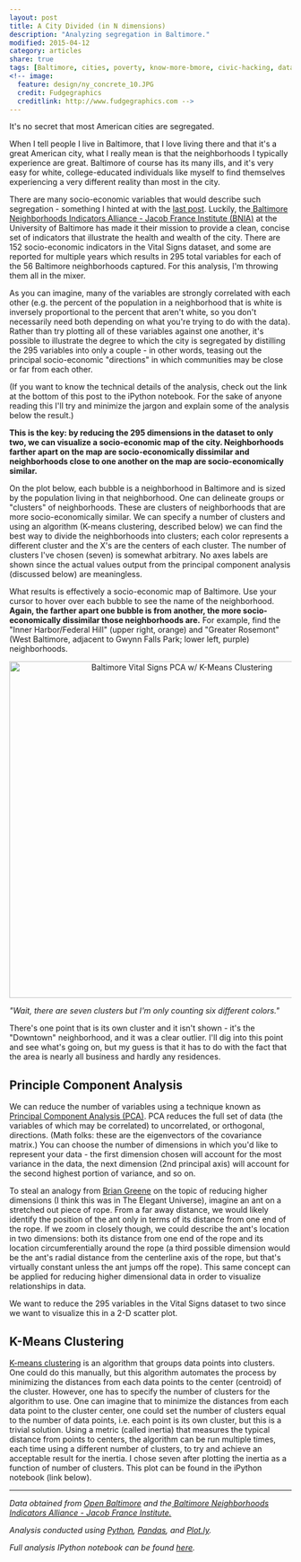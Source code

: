 ```yaml
---
layout: post
title: A City Divided (in N dimensions)
description: "Analyzing segregation in Baltimore."
modified: 2015-04-12
category: articles
share: true
tags: [Baltimore, cities, poverty, know-more-bmore, civic-hacking, data-journalism, PCA, k-means]
<!-- image:
  feature: design/ny_concrete_10.JPG
  credit: Fudgegraphics
  creditlink: http://www.fudgegraphics.com -->
---
```


It's no secret that most American cities are segregated.

When I tell people I live in Baltimore, that I love living there and that it's a great American city, what I really mean is that the neighborhoods I typically experience are great.  Baltimore of course has its many ills, and it's very easy for white, college-educated individuals like myself to find themselves experiencing a very different reality than most in the city.

There are many socio-economic variables that would describe such segregation - something I hinted at with the <a href='{{ site.url }}/articles/Know-More-Bmore'>last post</a>.  Luckily, the<a href='http://www.bniajfi.org/indicators'> Baltimore Neighborhoods Indicators Alliance - Jacob France Institute (BNIA)</a> at the University of Baltimore has made it their mission to provide a clean, concise set of indicators that illustrate the health and wealth of the city.  There are 152 socio-economic indicators in the Vital Signs dataset, and some are reported for multiple years which results in 295 total variables for each of the 56 Baltimore neighborhoods captured.  For this analysis, I'm throwing them all in the mixer.

As you can imagine, many of the variables are strongly correlated with each other (e.g. the percent of the population in a neighborhood that is white is inversely proportional to the percent that aren't white, so you don't necessarily need both depending on what you're trying to do with the data).  Rather than try plotting all of these variables against one another, it's possible to illustrate the degree to which the city is segregated by distilling the 295 variables into only a couple - in other words, teasing out the principal socio-economic "directions" in which communities may be close or far from each other.

(If you want to know the technical details of the analysis, check out the link at the bottom of this post to the iPython notebook.  For the sake of anyone reading this I'll try and minimize the jargon and explain some of the analysis below the result.)

**This is the key: by reducing the 295 dimensions in the dataset to only two, we can visualize a socio-economic map of the city. Neighborhoods farther apart on the map are socio-economically dissimilar and neighborhoods close to one another on the map are socio-economically similar.**

On the plot below, each bubble is a neighborhood in Baltimore and is sized by the population living in that neighborhood.  One can delineate groups or "clusters" of neighborhoods.  These are clusters of neighborhoods that are more socio-economically similar.  We can specify a number of clusters and using an algorithm (K-means clustering, described below) we can find the best way to divide the neighborhoods into clusters; each color represents a different cluster and the X's are the centers of each cluster.  The number of clusters I've chosen (seven) is somewhat arbitrary.  No axes labels are shown since the actual values output from the principal component analysis (discussed below) are meaningless.

What results is effectively a socio-economic map of Baltimore.  Use your cursor to hover over each bubble to see the name of the neighborhood.  **Again, the farther apart one bubble is from another, the more socio-economically dissimilar those neighborhoods are.**  For example, find the "Inner Harbor/Federal Hill" (upper right, orange) and "Greater Rosemont" (West Baltimore, adjacent to Gwynn Falls Park; lower left, purple) neighborhoods.

<center>
<div>
    <a href="https://plot.ly/~jtelszasz/230/" target="_blank" title="Baltimore Vital Signs PCA w/ K-Means Clustering" style="display: block; text-align: center;"><img src="https://plot.ly/~jtelszasz/230.png" alt="Baltimore Vital Signs PCA w/ K-Means Clustering" style="max-width: 100%;width: 600px;"  width="600" onerror="this.onerror=null;this.src='https://plot.ly/404.png';" /></a>
    <script data-plotly="jtelszasz:230" src="https://plot.ly/embed.js" async></script>
</div>
</center>

*"Wait, there are seven clusters but I'm only counting six different colors."* 

There's one point that is its own cluster and it isn't shown - it's the "Downtown" neighborhood, and it was a clear outlier.  I'll dig into this point and see what's going on, but my guess is that it has to do with the fact that the area is nearly all business and hardly any residences.  

## Principle Component Analysis

We can reduce the number of variables using a technique known as <a href='http://en.wikipedia.org/wiki/Principal_component_analysis'>Principal Component Analysis (PCA)</a>.  PCA reduces the full set of data (the variables of which may be correlated) to uncorrelated, or orthogonal, directions.  (Math folks: these are the eigenvectors of the covariance matrix.)  You can choose the number of dimensions in which you'd like to represent your data - the first dimension chosen will account for the most variance in the data, the next dimension (2nd principal axis) will account for the second highest portion of variance, and so on.  

To steal an analogy from <a href='http://en.wikipedia.org/wiki/Brian_Greene'>Brian Greene</a> on the topic of reducing higher dimensions (I think this was in The Elegant Universe), imagine an ant on a stretched out piece of rope.  From a far away distance, we would likely identify the position of the ant only in terms of its distance from one end of the rope.  If we zoom in closely though, we could describe the ant's location in two dimensions: both its distance from one end of the rope and its location circumferentially around the rope (a third possible dimension would be the ant's radial distance from the centerline axis of the rope, but that's virtually constant unless the ant jumps off the rope).  This same concept can be applied for reducing higher dimensional data in order to visualize relationships in data.  

We want to reduce the 295 variables in the Vital Signs dataset to two since we want to visualize this in a 2-D scatter plot.


## K-Means Clustering

<a href='http://en.wikipedia.org/wiki/K-means_clustering'>K-means clustering</a> is an algorithm that groups data points into clusters.  One could do this manually, but this algorithm automates the process by minimizing the distances from each data points to the center (centroid) of the cluster.  However, one has to specify the number of clusters for the algorithm to use.  One can imagine that to minimize the distances from each data point to the cluster center, one could set the number of clusters equal to the number of data points, i.e. each point is its own cluster, but this is a trivial solution.  Using a metric (called inertia) that measures the typical distance from points to centers, the algorithm can be run multiple times, each time using a different number of clusters, to try and achieve an acceptable result for the inertia.  I chose seven after plotting the inertia as a function of number of clusters.  This plot can be found in the iPython notebook (link below).


---
*Data obtained from <a href='http://data.baltimorecity.gov/'>Open Baltimore</a> and the<a href='http://www.bniajfi.org/indicators'> Baltimore Neighborhoods Indicators Alliance - Jacob France Institute.</a>*

*Analysis conducted using <a href='http://www.python.org'>Python</a>, <a href='http://pandas.pydata.org'>Pandas</a>, and <a href='http://www.plot.ly'>Plot.ly</a>.*

*Full analysis IPython notebook can be found <a href='http://nbviewer.ipython.org/github/jtelszasz/baltimore_vital_signs/blob/master/vital_signs_viz.ipynb'>here</a>.*

<script>
  (function(i,s,o,g,r,a,m){i['GoogleAnalyticsObject']=r;i[r]=i[r]||function(){
  (i[r].q=i[r].q||[]).push(arguments)},i[r].l=1*new Date();a=s.createElement(o),
  m=s.getElementsByTagName(o)[0];a.async=1;a.src=g;m.parentNode.insertBefore(a,m)
  })(window,document,'script','//www.google-analytics.com/analytics.js','ga');

  ga('create', 'UA-58835878-1', 'auto');
  ga('send', 'pageview');

</script>
